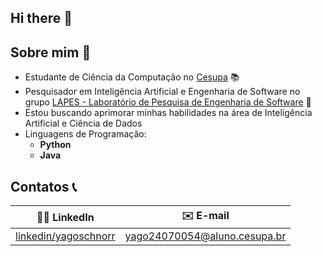 ## Hi there 👋

## Sobre mim 🚀

- Estudante de Ciência da Computação no [Cesupa](https://www.cesupa.br) 📚
- Pesquisador em Inteligência Artificial e Engenharia de Software no grupo [LAPES - Laboratório de Pesquisa de Engenharia de Software](https://github.com/lapes-engenharia-de-software) 🔎
- Estou buscando aprimorar minhas habilidades na área de Inteligência Artificial e Ciência de Dados
- Linguagens de Programação:
  - **Python**
  - **Java** 

## Contatos 📞

| 👨‍🎓 LinkedIn | ✉️ E-mail |
| - | - |
| [linkedin/yagoschnorr](https://www.linkedin.com/in/yagoschnorr/) | [yago24070054@aluno.cesupa.br](mailto:yago24070054@aluno.cesupa.br) |
